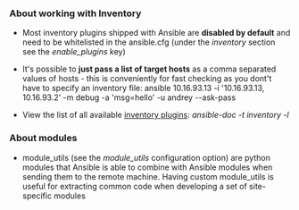 ### About working with Inventory

* Most inventory plugins shipped with Ansible are **disabled by default** and need to be whitelisted in the ansible.cfg (under the *inventory* section see the *enable_plugins* key)

* It's possible to **just pass a list of target hosts** as a comma separated values of hosts - this is conveniently for fast checking as you dont't have to specify an inventory file:
    ansible 10.16.93.13 -i '10.16.93.13, 10.16.93.2' -m debug -a 'msg=hello' -u andrey --ask-pass

* View the list of all available [inventory plugins](https://docs.ansible.com/ansible/devel/plugins/inventory.html):
    *ansible-doc -t inventory -l*


### About modules

* module_utils (see the *module_utils* configuration option) are python modules that Ansible is able to combine with Ansible modules when sending them to the remote machine. Having custom module_utils is useful for extracting common code when developing a set of site-specific modules
